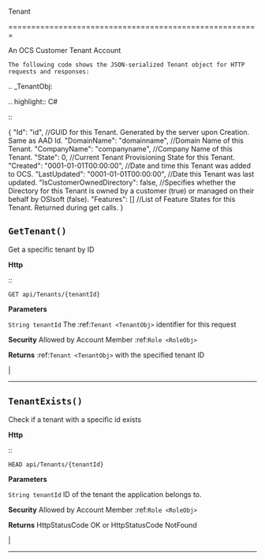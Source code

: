 Tenant

=======================================================

An OCS Customer Tenant Account

	The following code shows the JSON-serialized Tenant object for HTTP requests and responses:

.. _TenantObj: 

.. highlight:: C#

::

 {
	"Id": "id",                            //GUID for this Tenant. Generated by the server upon Creation. Same as AAD Id.
	"DomainName": "domainname",            //Domain Name of this Tenant.
	"CompanyName": "companyname",          //Company Name of this Tenant.
	"State": 0,                            //Current Tenant Provisioning State for this Tenant.
	"Created": "0001-01-01T00:00:00",      //Date and time this Tenant was added to OCS.
	"LastUpdated": "0001-01-01T00:00:00",  //Date this Tenant was last updated.
	"IsCustomerOwnedDirectory": false,     //Specifies whether the Directory for this Tenant is owned by a customer (true) or managed on their behalf by OSIsoft (false).
	"Features": []                         //List of Feature States for this Tenant. Returned during get calls.
 }

``GetTenant()``
--------------------------------------------------------------------

Get a specific tenant by ID

**Http**

::

	GET api/Tenants/{tenantId}

**Parameters**

``String tenantId``
	The :ref:`Tenant <TenantObj>` identifier for this request

**Security**
	Allowed by Account Member :ref:`Role <RoleObj>`

**Returns**
	:ref:`Tenant <TenantObj>` with the specified tenant ID



|

**********************

``TenantExists()``
--------------------------------------------------------------------

Check if a tenant with a specific id exists

**Http**

::

	HEAD api/Tenants/{tenantId}

**Parameters**

``String tenantId``
	ID of the tenant the application belongs to.

**Security**
	Allowed by Account Member :ref:`Role <RoleObj>`

**Returns**
	HttpStatusCode OK or HttpStatusCode NotFound



|

**********************


